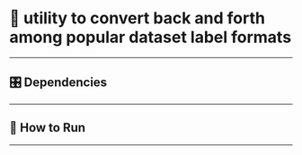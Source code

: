 # 📝 utility to convert back and forth among popular dataset label formats #
***

## 🎛  Dependencies ##
***

## :running: How to Run ##
***
